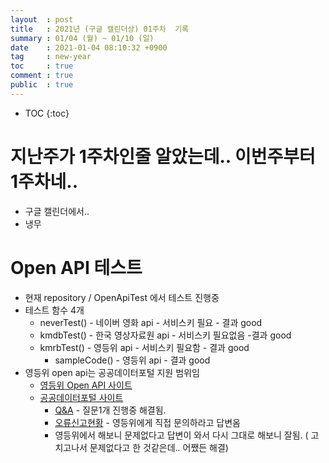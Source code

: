 ```yaml
---
layout  : post
title   : 2021년 (구글 캘린더상) 01주차  기록
summary : 01/04 (월) ~ 01/10 (일)
date    : 2021-01-04 08:10:32 +0900
tag     : new-year 
toc     : true
comment : true
public  : true
---
```

* TOC
{:toc}

# 지난주가 1주차인줄 알았는데.. 이번주부터 1주차네..

* 구글 캘린더에서..
* 냉무

# Open API 테스트

* 현재 repository / OpenApiTest 에서 테스트 진행중
* 테스트 함수 4개 
  * neverTest() - 네이버 영화 api - 서비스키 필요 - 결과 good
  * kmdbTest() - 한국 영상자료원 api - 서비스키 필요없음 -결과 good
  * kmrbTest() - 영등위 api - 서비스키 필요함 - 결과 good
    * sampleCode() - 영등위 api - 결과 good
* 영등위 open api는 공공데이터포털 지원 범위임
  * [영등위 Open API 사이트](http://open.kmrb.or.kr/pubc/)
  * [공공데이터포털 사이트](https://www.data.go.kr/index.do)
    * [Q&A](https://www.data.go.kr/iim/qna/selectIndvdlQnaList.do) - 질문1개 진행중 해결됨.
    * [오류신고현황](https://www.data.go.kr/iim/dps/err/selectMyErrorReportListView.do) - 영등위에게 직접 문의하라고 답변옴
    * 영등위에서 해보니 문제없다고 답변이 와서 다시 그대로 해보니 잘됨. ( 고치고나서 문제없다고 한 것같은데.. 어쨌든 해결)

# 
